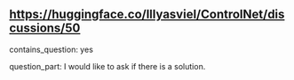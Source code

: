 ## https://huggingface.co/lllyasviel/ControlNet/discussions/50

contains_question: yes

question_part: I would like to ask if there is a solution.